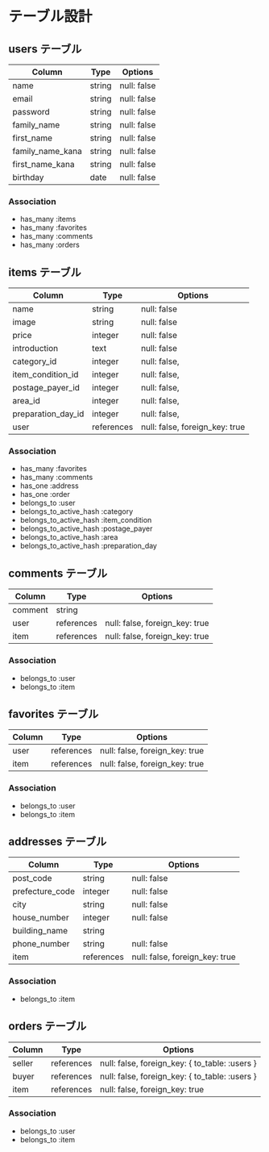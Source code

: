 # テーブル設計

## users テーブル

| Column           | Type       | Options                        |
| ---------------- | ---------- | ------------------------------ |
| name             | string     | null: false                    |
| email            | string     | null: false                    |
| password         | string     | null: false                    |
| family_name      | string     | null: false                    |
| first_name       | string     | null: false                    |
| family_name_kana | string     | null: false                    |
| first_name_kana  | string     | null: false                    |
| birthday         | date       | null: false                    |

### Association

- has_many :items
- has_many :favorites
- has_many :comments
- has_many :orders

## items テーブル

| Column                 | Type       | Options                        |
| ---------------------- | ---------- | ------------------------------ |
| name                   | string     | null: false                    |
| image                  | string     | null: false                    |
| price                  | integer    | null: false                    |
| introduction           | text       | null: false                    |
| category_id            | integer    | null: false,                   |
| item_condition_id      | integer    | null: false,                   |
| postage_payer_id       | integer    | null: false,                   |
| area_id                | integer    | null: false,                   |
| preparation_day_id     | integer    | null: false,                   |
| user                   | references | null: false, foreign_key: true |

### Association

- has_many               :favorites
- has_many               :comments
- has_one                :address
- has_one                :order
- belongs_to             :user
- belongs_to_active_hash :category
- belongs_to_active_hash :item_condition
- belongs_to_active_hash :postage_payer
- belongs_to_active_hash :area
- belongs_to_active_hash :preparation_day

## comments テーブル

| Column  | Type       | Options                        |
| ------- | ---------- | ------------------------------ |
| comment | string     |                                |
| user    | references | null: false, foreign_key: true |
| item    | references | null: false, foreign_key: true |

### Association

- belongs_to :user
- belongs_to :item

## favorites テーブル

| Column  | Type       | Options                        |
| ------- | ---------- | ------------------------------ |
| user    | references | null: false, foreign_key: true |
| item    | references | null: false, foreign_key: true |

### Association

- belongs_to :user
- belongs_to :item

## addresses テーブル

| Column          | Type       | Options                        |
| --------------- | ---------- | ------------------------------ |
| post_code       | string     | null: false                    |
| prefecture_code | integer    | null: false                    |
| city            | string     | null: false                    |
| house_number    | integer    | null: false                    |
| building_name   | string     |                                |
| phone_number    | string     | null: false                    |
| item            | references | null: false, foreign_key: true | 

### Association

- belongs_to :item

## orders テーブル

| Column  | Type       | Options                                        |
| ------- | ---------- | ---------------------------------------------- |
| seller  | references | null: false, foreign_key: { to_table: :users } |
| buyer   | references | null: false, foreign_key: { to_table: :users } |
| item    | references | null: false, foreign_key: true                 |

### Association

- belongs_to :user
- belongs_to :item
